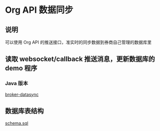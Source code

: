 # Org API 数据同步

## 说明

可以使用 Org API 的推送接口，准实时的同步数据到券商自己管理的数据库里

## 读取 websocket/callback 推送消息，更新数据库的 demo 程序

### Java 版本

[broker-datasync](https://gitlab.com/wallex/broker-datasync)

## 数据库表结构

[schema.sql](https://gitlab.com/wallex/broker-datasync/blob/master/broker-websocket-client/src/main/resources/db/schema.sql)
